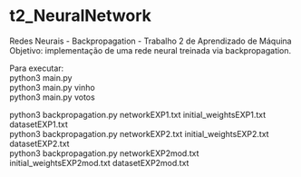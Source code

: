 # t2_NeuralNetwork
Redes Neurais - Backpropagation - Trabalho 2 de Aprendizado de Máquina\
Objetivo: implementação de uma rede neural treinada via backpropagation.

Para executar:\
python3 main.py\
python3 main.py vinho \
python3 main.py votos 

python3 backpropagation.py networkEXP1.txt initial_weightsEXP1.txt datasetEXP1.txt\
python3 backpropagation.py networkEXP2.txt initial_weightsEXP2.txt datasetEXP2.txt\
python3 backpropagation.py networkEXP2mod.txt initial_weightsEXP2mod.txt datasetEXP2mod.txt
